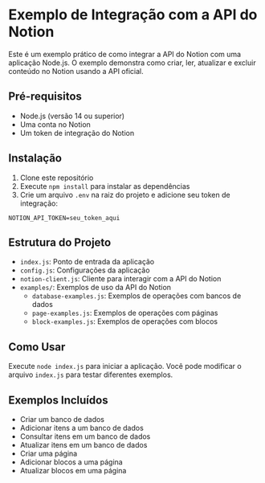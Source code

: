 # Exemplo de Integração com a API do Notion

Este é um exemplo prático de como integrar a API do Notion com uma aplicação Node.js. O exemplo demonstra como criar, ler, atualizar e excluir conteúdo no Notion usando a API oficial.

## Pré-requisitos

- Node.js (versão 14 ou superior)
- Uma conta no Notion
- Um token de integração do Notion

## Instalação

1. Clone este repositório
2. Execute `npm install` para instalar as dependências
3. Crie um arquivo `.env` na raiz do projeto e adicione seu token de integração:

```
NOTION_API_TOKEN=seu_token_aqui
```

## Estrutura do Projeto

- `index.js`: Ponto de entrada da aplicação
- `config.js`: Configurações da aplicação
- `notion-client.js`: Cliente para interagir com a API do Notion
- `examples/`: Exemplos de uso da API do Notion
  - `database-examples.js`: Exemplos de operações com bancos de dados
  - `page-examples.js`: Exemplos de operações com páginas
  - `block-examples.js`: Exemplos de operações com blocos

## Como Usar

Execute `node index.js` para iniciar a aplicação. Você pode modificar o arquivo `index.js` para testar diferentes exemplos.

## Exemplos Incluídos

- Criar um banco de dados
- Adicionar itens a um banco de dados
- Consultar itens em um banco de dados
- Atualizar itens em um banco de dados
- Criar uma página
- Adicionar blocos a uma página
- Atualizar blocos em uma página


